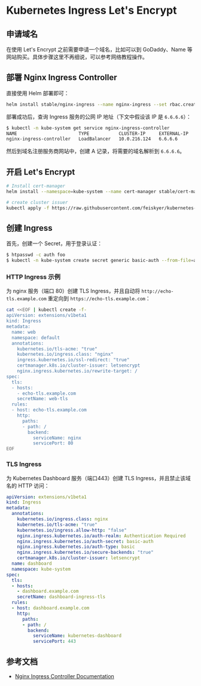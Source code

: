 # Kubernetes Ingress Let's Encrypt

## 申请域名

在使用 Let's Encrypt 之前需要申请一个域名，比如可以到 GoDaddy、Name 等网站购买。具体步骤这里不再细说，可以参考网络教程操作。

## 部署 Nginx Ingress Controller

直接使用 Helm 部署即可：

```sh
helm install stable/nginx-ingress --name nginx-ingress --set rbac.create=true --namespace=kube-system
```

部署成功后，查询 Ingress 服务的公网 IP 地址（下文中假设该 IP 是 `6.6.6.6`）：

```sh
$ kubectl -n kube-system get service nginx-ingress-controller
NAME                       TYPE           CLUSTER-IP     EXTERNAL-IP     PORT(S)                      AGE
nginx-ingress-controller   LoadBalancer   10.0.216.124   6.6.6.6         80:31935/TCP,443:31797/TCP   4d
```

然后到域名注册服务商网站中，创建 A 记录，将需要的域名解析到 `6.6.6.6`。

## 开启  Let's Encrypt

```sh
# Install cert-manager
helm install --namespace=kube-system --name cert-manager stable/cert-manager --set ingressShim.defaultIssuerName=letsencrypt --set ingressShim.defaultIssuerKind=ClusterIssuer

# create cluster issuer
kubectl apply -f https://raw.githubusercontent.com/feiskyer/kubernetes-handbook/master/manifests/ingress-nginx/cert-manager/cluster-issuer.yaml
```

## 创建 Ingress

首先，创建一个 Secret，用于登录认证：

```sh
$ htpasswd -c auth foo
$ kubectl -n kube-system create secret generic basic-auth --from-file=auth
```

### HTTP Ingress 示例

为 nginx 服务（端口 80）创建 TLS Ingress，并且自动将 `http://echo-tls.example.com` 重定向到 `https://echo-tls.example.com`：

```sh
cat <<EOF | kubectl create -f-
apiVersion: extensions/v1beta1
kind: Ingress
metadata:
  name: web
  namespace: default
  annotations:
    kubernetes.io/tls-acme: "true"
    kubernetes.io/ingress.class: "nginx"
    ingress.kubernetes.io/ssl-redirect: "true"
    certmanager.k8s.io/cluster-issuer: letsencrypt
    nginx.ingress.kubernetes.io/rewrite-target: /
spec:
  tls:
  - hosts:
    - echo-tls.example.com
    secretName: web-tls
  rules:
  - host: echo-tls.example.com
    http:
      paths:
      - path: /
        backend:
          serviceName: nginx
          servicePort: 80
EOF
```

### TLS Ingress

为 Kubernetes Dashboard 服务（端口443）创建 TLS Ingress，并且禁止该域名的 HTTP 访问：

```yaml
apiVersion: extensions/v1beta1
kind: Ingress
metadata:
  annotations:
    kubernetes.io/ingress.class: nginx
    kubernetes.io/tls-acme: "true"
    kubernetes.io/ingress.allow-http: "false"
    nginx.ingress.kubernetes.io/auth-realm: Authentication Required
    nginx.ingress.kubernetes.io/auth-secret: basic-auth
    nginx.ingress.kubernetes.io/auth-type: basic
    nginx.ingress.kubernetes.io/secure-backends: "true"
    certmanager.k8s.io/cluster-issuer: letsencrypt
  name: dashboard
  namespace: kube-system
spec:
  tls:
  - hosts:
    - dashboard.example.com
    secretName: dashboard-ingress-tls
  rules:
  - host: dashboard.example.com
    http:
      paths:
      - path: /
        backend:
          serviceName: kubernetes-dashboard
          servicePort: 443
```

## 参考文档

- [Nginx Ingress Controller Documentation](https://kubernetes.github.io/ingress-nginx/)
